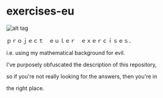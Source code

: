 # exercises-eu
![alt tag](https://projecteuler.net/profile/Lambdadelta.png)

ｐｒｏｊｅｃｔ　ｅｕｌｅｒ　ｅｘｅｒｃｉｓｅｓ．

i.e. using my mathematical background for evil.

I've purposely obfuscated the description of this repository,

so if you're not really looking for the answers, then you're in

the right place.
